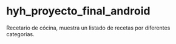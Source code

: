 # hyh_proyecto_final_android

Recetario de cócina, muestra un listado de recetas por diferentes categorias.

